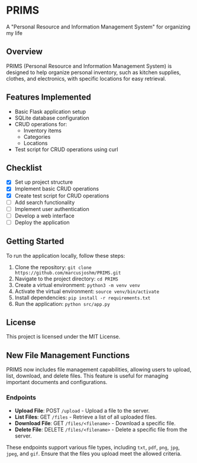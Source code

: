 # PRIMS
A "Personal Resource and Information Management System" for organizing my life

## Overview
PRIMS (Personal Resource and Information Management System) is designed to help organize personal inventory, such as kitchen supplies, clothes, and electronics, with specific locations for easy retrieval.

## Features Implemented
- Basic Flask application setup
- SQLite database configuration
- CRUD operations for:
  - Inventory items
  - Categories
  - Locations
- Test script for CRUD operations using curl

## Checklist
- [x] Set up project structure
- [x] Implement basic CRUD operations
- [x] Create test script for CRUD operations
- [ ] Add search functionality
- [ ] Implement user authentication
- [ ] Develop a web interface
- [ ] Deploy the application

## Getting Started
To run the application locally, follow these steps:
1. Clone the repository: `git clone https://github.com/marcusjoshm/PRIMS.git`
2. Navigate to the project directory: `cd PRIMS`
3. Create a virtual environment: `python3 -m venv venv`
4. Activate the virtual environment: `source venv/bin/activate`
5. Install dependencies: `pip install -r requirements.txt`
6. Run the application: `python src/app.py`

## License
This project is licensed under the MIT License.

## New File Management Functions
PRIMS now includes file management capabilities, allowing users to upload, list, download, and delete files. This feature is useful for managing important documents and configurations.

### Endpoints
- **Upload File**: POST `/upload` - Upload a file to the server.
- **List Files**: GET `/files` - Retrieve a list of all uploaded files.
- **Download File**: GET `/files/<filename>` - Download a specific file.
- **Delete File**: DELETE `/files/<filename>` - Delete a specific file from the server.

These endpoints support various file types, including `txt`, `pdf`, `png`, `jpg`, `jpeg`, and `gif`. Ensure that the files you upload meet the allowed criteria.
